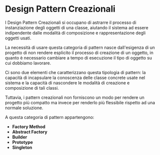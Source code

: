 # Design Pattern Creazionali

I Design Pattern Creazionali si occupano di astrarre il processo di instanziazione degli oggetti di 
una classe, aiutando il sistema ad essere indipendente dalle modalità di composizione e rappresentazione
degli oggetti usati.

La necessità di usare questa categoria di pattern nasce dall'esigenza di un progetto di non rendere
esplicito il processo di creazione di un oggetto, in quanto è necessario cambiare a tempo
di esecuzione il tipo di oggetto su cui dobbiamo lavorare.

Ci sono due elementi che caratterizzano questa tipologia di pattern: la capacità di incapsulare
la conoscenza delle classe concrete usate nel sistema e la capacità di nascondere
le modalità di creazione e composizione di tali classi. 

Tuttavia, i pattern creazionali non forniscono un modo per rendere un progetto più compatto
ma invece per renderlo più flessibile rispetto ad una normale soluzione.

A questa categoria di pattern appartengono:
- __Factory Method__
- __Abstract Factory__
- __Builder__
- __Prototype__
- __Singleton__
